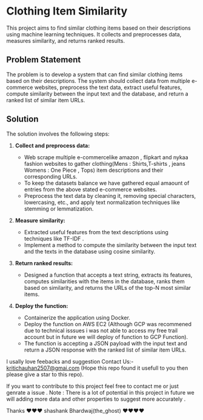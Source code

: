 # Clothing Item Similarity

This project aims to find similar clothing items based on their descriptions using machine learning techniques. It collects and preprocesses data, measures similarity, and returns ranked results.

## Problem Statement

The problem is to develop a system that can find similar clothing items based on their descriptions. The system should collect data from multiple e-commerce websites, preprocess the text data, extract useful features, compute similarity between the input text and the database, and return a ranked list of similar item URLs.

## Solution

The solution involves the following steps:

1. **Collect and preprocess data:**
   - Web scrape multiple e-commercelike amazon , flipkart and nykaa fashion websites to gather clothing(Mens : Shirts,T-shirts , jeans  Womens : One Piece , Tops) item descriptions and their corresponding URLs.
   - To keep the datasets balance we have gathered equal amaount of entries from the above stated e-commerce websites.
   - Preprocess the text data by cleaning it, removing special characters, lowercasing, etc., and apply text normalization techniques like stemming or lemmatization.

2. **Measure similarity:**
   - Extracted useful features from the text descriptions using techniques like TF-IDF .
   - Implement a method to compute the similarity between the input text and the texts in the database using cosine similarity.

3. **Return ranked results:**
   - Designed a function that accepts a text string, extracts its features, computes similarities with the items in the database, ranks them based on similarity, and returns the URLs of the top-N most similar items.
4. **Deploy the function:**
   - Containerize the application using Docker.
   - Deploy the function on AWS EC2 (Although GCP was recommened due to technical isssues i was not able to access my free trail account but in future we will deploy of function to GCP Function).
   - The function is accepting a JSON payload with the input text and return a JSON response with the ranked list of similar item URLs.


I usally love feebacks and suggestion 
Contact Us:- kritichauhan2507@gmai.com (Hope this repo found it usefull to you then please give a star to this repo).

If you want to contribute to this project feel free to contact me or just genrate a issue .
Note : There is a lot of potential in this project in future we will adding more data and other properties to suggest more accurately .

Thanks
❤️❤️❤️ shashank Bhardwaj(the_ghost) ❤️❤️❤️❤️

